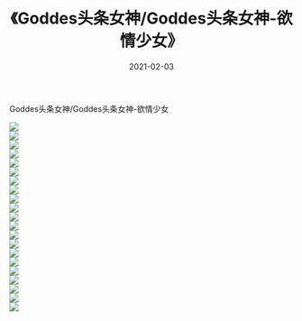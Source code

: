 ﻿---
layout: post
title:  《Goddes头条女神/Goddes头条女神-欲情少女》
date:   2021-02-03
img: http://img.660000.xyz/Sharelink/网络美图/2021/Goddes头条女神/Goddes头条女神-欲情少女/000.jpg
categories: [美女, 清纯, 唯美]
---

Goddes头条女神/Goddes头条女神-欲情少女

 ![](http://img.660000.xyz/Sharelink/网络美图/2021/Goddes头条女神/Goddes头条女神-欲情少女/001.jpg) <br>![](http://img.660000.xyz/Sharelink/网络美图/2021/Goddes头条女神/Goddes头条女神-欲情少女/002.jpg) <br>![](http://img.660000.xyz/Sharelink/网络美图/2021/Goddes头条女神/Goddes头条女神-欲情少女/003.jpg) <br>![](http://img.660000.xyz/Sharelink/网络美图/2021/Goddes头条女神/Goddes头条女神-欲情少女/004.jpg) <br>![](http://img.660000.xyz/Sharelink/网络美图/2021/Goddes头条女神/Goddes头条女神-欲情少女/005.jpg) <br>![](http://img.660000.xyz/Sharelink/网络美图/2021/Goddes头条女神/Goddes头条女神-欲情少女/006.jpg) <br>![](http://img.660000.xyz/Sharelink/网络美图/2021/Goddes头条女神/Goddes头条女神-欲情少女/007.jpg) <br>![](http://img.660000.xyz/Sharelink/网络美图/2021/Goddes头条女神/Goddes头条女神-欲情少女/008.jpg) <br>![](http://img.660000.xyz/Sharelink/网络美图/2021/Goddes头条女神/Goddes头条女神-欲情少女/009.jpg) <br>![](http://img.660000.xyz/Sharelink/网络美图/2021/Goddes头条女神/Goddes头条女神-欲情少女/010.jpg) <br>![](http://img.660000.xyz/Sharelink/网络美图/2021/Goddes头条女神/Goddes头条女神-欲情少女/011.jpg) <br>![](http://img.660000.xyz/Sharelink/网络美图/2021/Goddes头条女神/Goddes头条女神-欲情少女/012.jpg) <br>![](http://img.660000.xyz/Sharelink/网络美图/2021/Goddes头条女神/Goddes头条女神-欲情少女/013.jpg) <br>![](http://img.660000.xyz/Sharelink/网络美图/2021/Goddes头条女神/Goddes头条女神-欲情少女/014.jpg) <br>![](http://img.660000.xyz/Sharelink/网络美图/2021/Goddes头条女神/Goddes头条女神-欲情少女/015.jpg) <br>![](http://img.660000.xyz/Sharelink/网络美图/2021/Goddes头条女神/Goddes头条女神-欲情少女/016.jpg) <br>![](http://img.660000.xyz/Sharelink/网络美图/2021/Goddes头条女神/Goddes头条女神-欲情少女/017.jpg) <br>![](http://img.660000.xyz/Sharelink/网络美图/2021/Goddes头条女神/Goddes头条女神-欲情少女/018.jpg) <br>![](http://img.660000.xyz/Sharelink/网络美图/2021/Goddes头条女神/Goddes头条女神-欲情少女/019.jpg) <br>![](http://img.660000.xyz/Sharelink/网络美图/2021/Goddes头条女神/Goddes头条女神-欲情少女/020.jpg) <br>![](http://img.660000.xyz/Sharelink/网络美图/2021/Goddes头条女神/Goddes头条女神-欲情少女/021.jpg) <br>